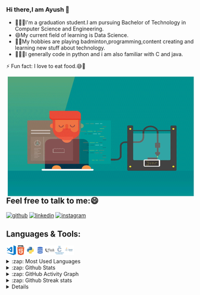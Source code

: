 ### Hi there,I am Ayush 👋

- 👨🏻‍🎓I'm a graduation student.I am pursuing Bachelor of Technology in Computer Science and Engineering.  
- 😄My current field of learning is Data Science.  
- 🤘🏻My hobbies are playing badminton,programming,content creating and learning new stuff about technology.
- 👨🏻‍💻I generally code in python and i am also familiar with C and java.

⚡ Fun fact: I love to eat food.😅🤭  

 <img align="right" alt="GIF" src="coder.gif" width="500" height="320" />
 
 ## Feel free to talk to me:😄
[<img src='https://cdn.jsdelivr.net/npm/simple-icons@3.0.1/icons/github.svg' alt='github' height='40'>](https://github.com/ayush-1306)  [<img src='https://cdn.jsdelivr.net/npm/simple-icons@3.0.1/icons/linkedin.svg' alt='linkedin' height='40'>](https://www.linkedin.com/in/https://www.linkedin.com/in/ayush-sharma-9a23911bb/)  [<img src='https://cdn.jsdelivr.net/npm/simple-icons@3.0.1/icons/instagram.svg' alt='instagram' height='40'>](https://www.instagram.com/https://instagram.com/ayush13_06?igshid=1l4q32jjg3fxr/)    

## Languages & Tools:
<img align="left" alt="Visual Studio Code" width="26px" src="https://raw.githubusercontent.com/github/explore/80688e429a7d4ef2fca1e82350fe8e3517d3494d/topics/visual-studio-code/visual-studio-code.png" />
<img align="left" alt="HTML5" width="26px" src="https://raw.githubusercontent.com/github/explore/80688e429a7d4ef2fca1e82350fe8e3517d3494d/topics/html/html.png" />
<img align="left" alt="python" width="26px" src="https://raw.githubusercontent.com/github/explore/80688e429a7d4ef2fca1e82350fe8e3517d3494d/topics/python/python.png" />
<img align="left" alt="SQL" width="26px" src="https://raw.githubusercontent.com/github/explore/80688e429a7d4ef2fca1e82350fe8e3517d3494d/topics/sql/sql.png" />
<img align="left" alt="flask" width="26px" src="https://raw.githubusercontent.com/github/explore/80688e429a7d4ef2fca1e82350fe8e3517d3494d/topics/flask/flask.png" />
<img align="left" alt="C" width="26px" src="https://raw.githubusercontent.com/github/explore/80688e429a7d4ef2fca1e82350fe8e3517d3494d/topics/c/c.png" />
<img align="left" alt="Java" width="26px" src="https://raw.githubusercontent.com/github/explore/80688e429a7d4ef2fca1e82350fe8e3517d3494d/topics/java/java.png" />


<br>
<br>  

<details>
  <summary>:zap: Most Used Languages</summary>
[![Top Langs](https://github-readme-stats.vercel.app/api/top-langs/?username=ayush-1306)](https://github.com/anuraghazra/github-readme-stats)
</details>

<details>
  <summary>:zap: Github Stats</summary>
 <img align="left" alt="Ayush's Activity graph" src="https://github-readme-stats.vercel.app/api?username=ayush-1306&show_icons=true" />
</details>

<details>
 <summary>:zap: GitHub Activity Graph</summary>
 <img align="left" alt="Ayush's Activity graph" src="https://activity-graph.herokuapp.com/graph?username=ayush-1306" />
</details>

<details>
 <summary>:zap: Github Streak stats</summary>
 <img align="left" alt="Ayush's Github Streak" src="https://github-readme-streak-stats.herokuapp.com/?user=ayush-1306" />
</details>

<details>
 <summary:zap: Profile views</summary>
 <img align="left" alt="Ayush's Profile Views" src="https://gpvc.arturio.dev/ayush-1306" />
</details>
